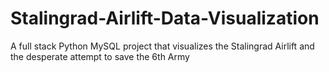 # Stalingrad-Airlift-Data-Visualization
A full stack Python MySQL project that visualizes the Stalingrad Airlift and the desperate attempt to save the 6th Army
